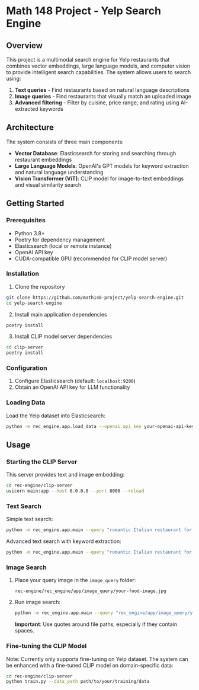 # Math 148 Project - Yelp Search Engine

## Overview

This project is a multimodal search engine for Yelp restaurants that combines vector embeddings, large language models, and computer vision to provide intelligent search capabilities. The system allows users to search using:

1. **Text queries** - Find restaurants based on natural language descriptions
2. **Image queries** - Find restaurants that visually match an uploaded image
3. **Advanced filtering** - Filter by cuisine, price range, and rating using AI-extracted keywords

## Architecture

The system consists of three main components:

- **Vector Database**: Elasticsearch for storing and searching through restaurant embeddings
- **Large Language Models**: OpenAI's GPT models for keyword extraction and natural language understanding
- **Vision Transformer (ViT)**: CLIP model for image-to-text embeddings and visual similarity search

## Getting Started

### Prerequisites

- Python 3.8+
- Poetry for dependency management
- Elasticsearch (local or remote instance)
- OpenAI API key
- CUDA-compatible GPU (recommended for CLIP model server)

### Installation

1. Clone the repository

```bash
git clone https://github.com/math148-project/yelp-search-engine.git
cd yelp-search-engine
```

2. Install main application dependencies

```bash
poetry install
```

3. Install CLIP model server dependencies

```bash
cd clip-server
poetry install
```

### Configuration

1. Configure Elasticsearch (default: `localhost:9200`)
2. Obtain an OpenAI API key for LLM functionality

### Loading Data

Load the Yelp dataset into Elasticsearch:

```bash
python -m rec_engine.app.load_data --openai_api_key your-openai-api-key-here
```

## Usage

### Starting the CLIP Server

This server provides text and image embedding:

```bash
cd rec-engine/clip-server
uvicorn main:app --host 0.0.0.0 --port 8000 --reload
```
### Text Search

Simple text search:

```bash
python -m rec_engine.app.main --query "romantic Italian restaurant for dinner" --openai_api_key your-openai-api-key-here
```

Advanced text search with keyword extraction:

```bash
python -m rec_engine.app.main --query "romantic Italian restaurant for dinner" --openai_api_key your-openai-api-key-here --advanced_mode
```

### Image Search

1. Place your query image in the `image_query` folder:
   ```
   rec-engine/rec_engine/app/image_query/your-food-image.jpg
   ```

2. Run image search:
   ```bash
   python -m rec_engine.app.main --query "rec_engine/app/image_query/your-food-image.jpg" --openai_api_key your-openai-api-key-here
   ```

   **Important**: Use quotes around file paths, especially if they contain spaces.

### Fine-tuning the CLIP Model

Note: Currently only supports fine-tuning on Yelp dataset.
The system can be enhanced with a fine-tuned CLIP model on domain-specific data:

```bash
cd rec-engine/clip-server
python train.py --data_path path/to/your/training/data
```
